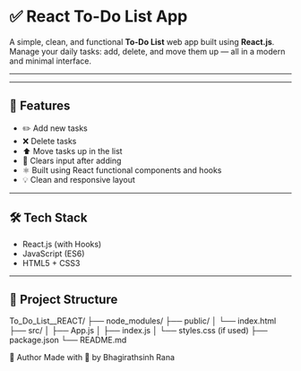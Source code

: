 # ✅ React To-Do List App

A simple, clean, and functional **To-Do List** web app built using **React.js**.  
Manage your daily tasks: add, delete, and move them up — all in a modern and minimal interface.

---


---

## 🚀 Features

- ✏️ Add new tasks
- ❌ Delete tasks
- ⬆️ Move tasks up in the list
- 🧼 Clears input after adding
- ⚛️ Built using React functional components and hooks
- 💡 Clean and responsive layout

---

## 🛠️ Tech Stack

- React.js (with Hooks)
- JavaScript (ES6)
- HTML5 + CSS3

---

## 📁 Project Structure

To_Do_List__REACT/
├── node_modules/
├── public/
│ └── index.html
├── src/
│ ├── App.js
│ ├── index.js
│ └── styles.css (if used)
├── package.json
└── README.md




🙌 Author
Made with 💙 by Bhagirathsinh Rana

